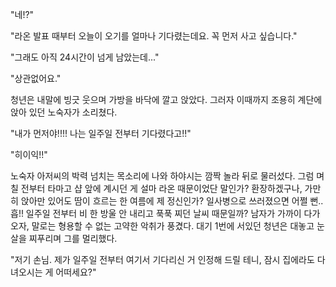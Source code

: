 "네!?" 

"라온 발표 때부터 오늘이 오기를 얼마나 기다렸는데요. 꼭 먼저 사고 싶습니다." 

"그래도 아직 24시간이 넘게 남았는데..." 

"상관없어요." 

청년은 내말에 빙긋 웃으며 가방을 바닥에 깔고 앉았다. 그러자 이때까지 조용히 계단에 앉아 있던 노숙자가 소리쳤다.

"내가 먼저야!!!! 나는 일주일 전부터 기다렸다고!!" 

"히이익!!" 

노숙자 아저씨의 박력 넘치는 목소리에 나와 하야시는 깜짝 놀라 뒤로 물러섰다.
그럼 며칠 전부터 타마고 샵 앞에 계시던 게 설마 라온 때문이었단 말인가?
환장하겠구나, 가만히 앉아만 있어도 땀이 흐르는 한 여름에 제 정신인가? 일사병으로 쓰러졌으면 어쩔 뻔.. 흡!!
일주일 전부터 비 한 방울 안 내리고 푹푹 찌던 날씨 때문일까? 남자가 가까이 다가오자, 말로는 형용할 수 없는 고약한 악취가 풍겼다.
대기 1번에 서있던 청년은 대놓고 눈살을 찌푸리며 그를 멀리했다.

"저기 손님. 제가 일주일 전부터 여기서 기다리신 거 인정해 드릴 테니, 잠시 집에라도 다녀오시는 게 어떠세요?" 